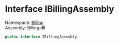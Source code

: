 # <a id="Billing_IBillingAssembly"></a> Interface IBillingAssembly

Namespace: [Billing](Billing.md)  
Assembly: Billing.dll  

```csharp
public interface IBillingAssembly
```

